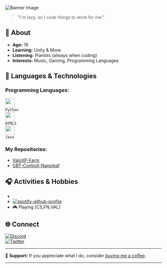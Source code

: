 

![Banner Image](https://cdn.discordapp.com/banners/1017940084164669460/89a22abc5b966293d1efa3952219d823.webp?size=1024&width=0&height=256)

> "I'm lazy, so I code things to work for me."

## 🌱 About

- **Age:** 19
- **Learning:** Unity & More
- **Listening:** Pianists (always when coding)
- **Interests:** Music, Gaming, Programming Languages

## 🔧 Languages & Technologies

### Programming Languages:
<code><img height="30" src="https://media.discordapp.net/attachments/1157094050315382865/1163800425116487731/python-5-logo-png-transparent.png?ex=6540e49b&is=652e6f9b&hm=1d9700a098ba434e53315119391f3ad9bf8dc487d8be3b3cb4fcfddb93fdd357&=&width=674&height=671"> Python</code>  
<code><img height="30" src="https://cdn.discordapp.com/attachments/1157094050315382865/1163800911395692635/Download_5.png?ex=6540e50f&is=652e700f&hm=de01e3b0adac7b11775044fcce6ae7b7e77a9af08416106d964f144c68016c0b&"> HTML5</code>  
<code><img height="30" src="https://cdn.discordapp.com/attachments/1157094050315382865/1163801180200259694/java-logo-1.png?ex=6540e54f&is=652e704f&hm=9e1e8e2cd6f2f5ef639d8fa5cd456971794e38d2ef559c9bace2a00986cd9784&"> Java</code>

### My Repositories:
- [ValoXP-Farm](https://github.com/dailyspryse/ValoXP-Farm)
- [GBT-Controll-Nanoleaf](https://github.com/dailyspryse/GBT-Controll-Nanoleaf)

## 🎧 Activities & Hobbies

- 
-  [![spotify-github-profile](https://spotify-github-profile.vercel.app/api/view?uid=stationtest24&cover_image=true&theme=novatorem&show_offline=false&background_color=121212&bar_color=53b14f&bar_color_cover=false)](https://open.spotify.com/user/stationtest24?si=35c4186939ed444e)
- 🎮 Playing [CS,FN,VAL]

## 🌐 Connect

[![Discord](https://img.shields.io/badge/Discord-5865F2?style=for-the-badge&logo=discord&logoColor=white)](https://discord.com/users/444876886397681666)  
[![Twitter](https://img.shields.io/badge/Twitter-1DA1F2?style=for-the-badge&logo=twitter&logoColor=white)](https://twitter.com/dailyspryse)  


---

💌 **Support:** If you appreciate what I do, consider [buying me a coffee](https://ko-fi.com/daily88403).

---

